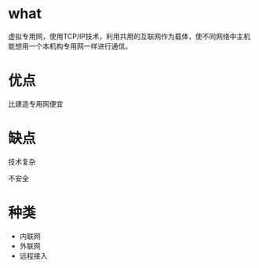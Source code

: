 # what

虚拟专用网，使用TCP/IP技术，利用共用的互联网作为载体，使不同网络中主机能想用一个本机构专用网一样进行通信。

# 优点

比建造专用网便宜

# 缺点

技术复杂

不安全

# 种类

- 内联网
- 外联网
- 远程接入